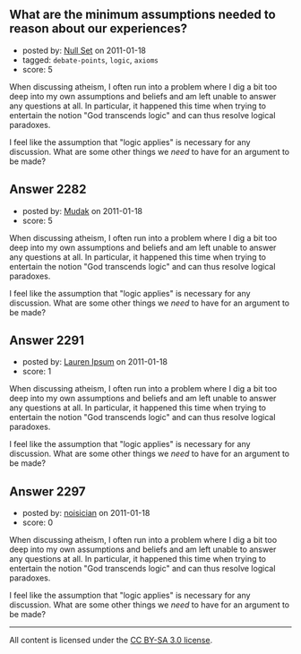 ## What are the minimum assumptions needed to reason about our experiences?

- posted by: [Null Set](https://stackexchange.com/users/-1/871-null-set) on 2011-01-18
- tagged: `debate-points`, `logic`, `axioms`
- score: 5

When discussing atheism, I often run into a problem where I dig a bit too deep into my own assumptions and beliefs and am left unable to answer any questions at all. In particular, it happened this time when trying to entertain the notion "God transcends logic" and can thus resolve logical paradoxes.

I feel like the assumption that "logic applies" is necessary for any discussion. What are some other things we *need* to have for an argument to be made?


## Answer 2282

- posted by: [Mudak](https://stackexchange.com/users/-1/205-mudak) on 2011-01-18
- score: 5

When discussing atheism, I often run into a problem where I dig a bit too deep into my own assumptions and beliefs and am left unable to answer any questions at all. In particular, it happened this time when trying to entertain the notion "God transcends logic" and can thus resolve logical paradoxes.

I feel like the assumption that "logic applies" is necessary for any discussion. What are some other things we *need* to have for an argument to be made?


## Answer 2291

- posted by: [Lauren Ipsum](https://stackexchange.com/users/-1/71-lauren-ipsum) on 2011-01-18
- score: 1

When discussing atheism, I often run into a problem where I dig a bit too deep into my own assumptions and beliefs and am left unable to answer any questions at all. In particular, it happened this time when trying to entertain the notion "God transcends logic" and can thus resolve logical paradoxes.

I feel like the assumption that "logic applies" is necessary for any discussion. What are some other things we *need* to have for an argument to be made?


## Answer 2297

- posted by: [noisician](https://stackexchange.com/users/-1/90-noisician) on 2011-01-18
- score: 0

When discussing atheism, I often run into a problem where I dig a bit too deep into my own assumptions and beliefs and am left unable to answer any questions at all. In particular, it happened this time when trying to entertain the notion "God transcends logic" and can thus resolve logical paradoxes.

I feel like the assumption that "logic applies" is necessary for any discussion. What are some other things we *need* to have for an argument to be made?



---

All content is licensed under the [CC BY-SA 3.0 license](https://creativecommons.org/licenses/by-sa/3.0/).
